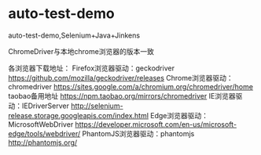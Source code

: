 # auto-test-demo
auto-test-demo,Selenium+Java+Jinkens

ChromeDriver与本地chrome浏览器的版本一致

各浏览器下载地址：
Firefox浏览器驱动：geckodriver https://github.com/mozilla/geckodriver/releases
Chrome浏览器驱动：chromedriver https://sites.google.com/a/chromium.org/chromedriver/home 
                 taobao备用地址 https://npm.taobao.org/mirrors/chromedriver
IE浏览器驱动：IEDriverServer http://selenium-release.storage.googleapis.com/index.html
Edge浏览器驱动：MicrosoftWebDriver https://developer.microsoft.com/en-us/microsoft-edge/tools/webdriver/
PhantomJS浏览器驱动：phantomjs http://phantomjs.org/
